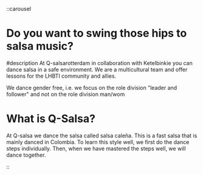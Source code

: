::carousel

# Do you want to swing those hips to salsa music?

#description
At Q-salsarotterdam in collaboration with Ketelbinkie you can dance salsa in a safe environment.
We are a multicultural team and offer lessons for the LHBTI community and allies.

We dance gender free, i.e. we focus on the role division "leader and follower" and not on the role division man/wom

# What is Q-Salsa?
At Q-salsa we dance the salsa called salsa caleña. This is a fast salsa that is mainly danced in Colombia. To learn this style well, we first do the dance steps individually. Then, when we have mastered the steps well, we will dance together.

::
